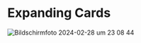 <h1>Expanding Cards</h1>

![Bildschirmfoto 2024-02-28 um 23 08 44](https://github.com/stefanselic/multiple-projects/assets/129748801/1709336f-9c54-43c4-94db-7b9b3e541189)
